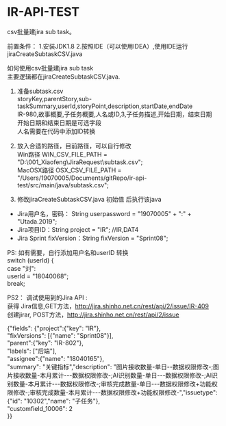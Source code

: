 # IR-API-TEST

csv批量建jira sub task。<br>

前置条件：
1.安装JDK1.8
2.按照IDE（可以使用IDEA）,使用IDE运行jiraCreateSubtaskCSV.java

如何使用csv批量建jira sub task<br>
主要逻辑都在jiraCreateSubtaskCSV.java.

1. 准备subtask.csv<br>
storyKey,parentStory,sub-taskSummary,userId,storyPoint,description,startDate,endDate<br>
IR-980,故事概要,子任务概要,人名或ID,3,子任务描述,开始日期，结束日期<br>
开始日期和结束日期是可选字段<br>
人名需要在代码中添加ID转换<br>

2. 放入合适的路径，目前路径，可以自行修改<br>
Win路径 WIN_CSV_FILE_PATH = "D:\\001_Xiaofeng\\JiraRequest\\subtask.csv";<br>
MacOSX路径 OSX_CSV_FILE_PATH = "/Users/19070005/Documents/gitRepo/ir-api-test/src/main/java/subtask.csv";<br>
    

3. 修改jiraCreateSubtaskCSV.java 初始值 后执行该java<br>
- Jira用户名，密码： String userpassword = "19070005" + ":" + "Utada.2019";  <br>
- Jira项目ID：String project = "IR"; //IR,DAT4 <br>
- Jira Sprint fixVersion：String fixVersion = "Sprint08";<br>

PS: 如有需要，自行添加用户名和userID 转换<br>
switch (userId) {<br>
            case "刘":<br>
                userId = "18040068";<br>
                break;<br>

PS2： 调试使用到的Jira API :<br>
获得 Jira信息,GET方法，http://jira.shinho.net.cn/rest/api/2/issue/IR-409<br>
创建jirar, POST方法，http://jira.shinho.net.cn/rest/api/2/issue<br>

{"fields": {"project":{"key": "IR"},<br>
"fixVersions": [{"name": "Sprint08"}],<br>
"parent":{"key": "IR-802"},<br>
"labels": ["后端"],<br>
"assignee":{"name": "18040165"},<br>
"summary": "关键指标","description": "图片接收数量-单日--数据权限修改-;图片接收数量-本月累计---数据权限修改-;AI识别数量-单日---数据权限修改-;AI识别数量-本月累计---数据权限修改-;审核完成数量-单日---数据权限修改+功能权限修改-;审核完成数量-本月累计---数据权限修改+功能权限修改-","issuetype":{"id": "10302","name": "子任务"},<br>
"customfield_10006": 2<br>
}}<br>

        

